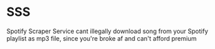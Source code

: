# SSS
Spotify Scraper Service  cant illegally download song from your Spotify playlist as mp3 file, since you're broke af and can't afford premium
